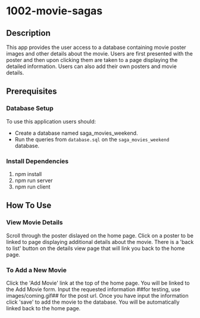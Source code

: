 # 1002-movie-sagas 

## Description
This app provides the user access to a database containing movie poster 
images and other details about the movie. Users are first presented with
the poster and then upon clicking them are taken to a page displaying 
the detailed information. Users can also add their own posters and movie details.

## Prerequisites

### Database Setup
To use this application users should:
- Create a database named saga_movies_weekend.
- Run the queries from `database.sql` on the `saga_movies_weekend` database.

### Install Dependencies
1. npm install
2. npm run server
3. npm run client

## How To Use

### View Movie Details
Scroll through the poster dislayed on the home page. Click on a poster to be
linked to page displaying additional details about the movie. There is a 
'back to list' button on the details view page that will link you back to 
the home page.

### To Add a New Movie
Click the 'Add Movie' link at the top of the home page. You will be linked
to the Add Movie form. Input the requested information ##for testing, use 
images/coming.gif## for the post url. Once you have input the information 
click 'save' to add the movie to the database. You will be automatically
linked back to the home page.





